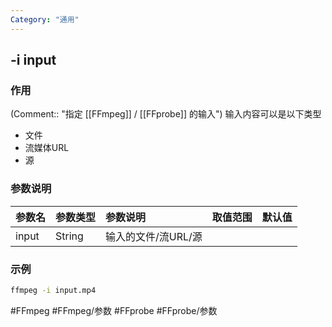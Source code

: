 ```yaml
---
Category: "通用"
---
```


## -i input

### 作用
(Comment:: "指定 [[FFmpeg]] / [[FFprobe]] 的输入")
输入内容可以是以下类型
- 文件
- 流媒体URL
- 源

### 参数说明
|参数名|参数类型|参数说明|取值范围|默认值|
|:-|:-|:-|:-|:-|
|input|String|输入的文件/流URL/源|||

### 示例
```bash
ffmpeg -i input.mp4
```

#FFmpeg #FFmpeg/参数 #FFprobe #FFprobe/参数 